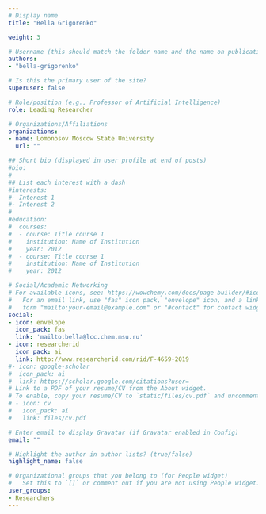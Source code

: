 ```yaml
---
# Display name
title: "Bella Grigorenko"

weight: 3

# Username (this should match the folder name and the name on publications)
authors:
- "bella-grigorenko"

# Is this the primary user of the site?
superuser: false

# Role/position (e.g., Professor of Artificial Intelligence)
role: Leading Researcher

# Organizations/Affiliations
organizations:
- name: Lomonosov Moscow State University
  url: ""

## Short bio (displayed in user profile at end of posts)
#bio: 
#
## List each interest with a dash
#interests:
#- Interest 1
#- Interest 2
#
#education:
#  courses:
#  - course: Title course 1
#    institution: Name of Institution
#    year: 2012
#  - course: Title course 1
#    institution: Name of Institution
#    year: 2012

# Social/Academic Networking
# For available icons, see: https://wowchemy.com/docs/page-builder/#icons
#   For an email link, use "fas" icon pack, "envelope" icon, and a link in the
#   form "mailto:your-email@example.com" or "#contact" for contact widget.
social:
- icon: envelope
  icon_pack: fas
  link: 'mailto:bella@lcc.chem.msu.ru'
- icon: researcherid
  icon_pack: ai
  link: http://www.researcherid.com/rid/F-4659-2019
#- icon: google-scholar
#  icon_pack: ai
#  link: https://scholar.google.com/citations?user=
# Link to a PDF of your resume/CV from the About widget.
# To enable, copy your resume/CV to `static/files/cv.pdf` and uncomment the lines below.
# - icon: cv
#   icon_pack: ai
#   link: files/cv.pdf

# Enter email to display Gravatar (if Gravatar enabled in Config)
email: ""

# Highlight the author in author lists? (true/false)
highlight_name: false

# Organizational groups that you belong to (for People widget)
#   Set this to `[]` or comment out if you are not using People widget.
user_groups:
- Researchers
---
```

